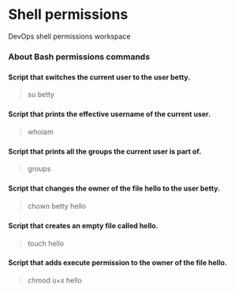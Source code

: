 
# Shell permissions
DevOps shell permissions workspace

### About Bash permissions commands
### 
### 
#### Script that switches the current user to the user betty.
> su betty
### 
#### Script that prints the effective username of the current user.
> whoiam
### 
#### Script that prints all the groups the current user is part of.
> groups
### 
#### Script that changes the owner of the file hello to the user betty.
> chown betty hello
### 
#### Script that creates an empty file called hello.
> touch hello
### 
#### Script that adds execute permission to the owner of the file hello.
> chmod u+x hello
